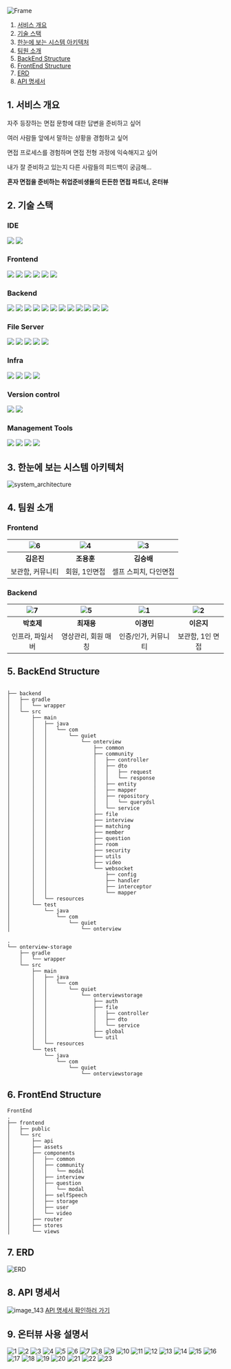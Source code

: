 ![Frame](/uploads/61b37f5a391e5a186ce9d5e4da50f955/Frame.png)


1. [서비스 개요](#1-서비스-개요)
1. [기술 스택](#2-기술-스택)
1. [한눈에 보는 시스템 아키텍처](#3-한눈에-보는-시스템-아키텍처)
1. [팀원 소개](#4-팀원-소개)
1. [BackEnd Structure](#5-backend-structure)
1. [FrontEnd Structure](#6-frontend-structure)
1. [ERD](#7-erd)
1. [API 명세서](#8-API명세서)


## 1. 서비스 개요
자주 등장하는 면접 문항에 대한 답변을 준비하고 싶어

여러 사람들 앞에서 말하는 상황을 경험하고 싶어

면접 프로세스를 경험하며 면접 전형 과정에 익숙해지고 싶어

내가 잘 준비하고 있는지 다른 사람들의 피드백이 궁금해...

**혼자 면접을 준비하는 취업준비생들의 든든한 면접 파트너, 온터뷰**

## 2. 기술 스택

### IDE
<img src="https://img.shields.io/badge/intellij idea-000000?style=for-the-badge&logo=intellij idea&logoColor=white">
<img src="https://img.shields.io/badge/visual studio code-007ACC?style=for-the-badge&logo=visualstudiocode&logoColor=white">

### Frontend
<img src="https://img.shields.io/badge/node.js 20.11.0-339933?style=for-the-badge&logo=node.js&logoColor=white">
<img src="https://img.shields.io/badge/axios 1.6.5-5A29E4?style=for-the-badge&logo=axios&logoColor=white">
<img src="https://img.shields.io/badge/openvidu browser 2.29.1-000000?style=for-the-badge&logo=&logoColor=white">
<img src="https://img.shields.io/badge/sass-CC6699?style=for-the-badge&logo=sass&logoColor=white">
<img src="https://img.shields.io/badge/vue 3.3.11-4FC98D?style=for-the-badge&logo=vue&logoColor=white">
<img src="https://img.shields.io/badge/vuetify 3.4.10-1867C0?style=for-the-badge&logo=vuetify&logoColor=white">


### Backend
<img src="https://img.shields.io/badge/java 17-E84135?style=for-the-badge&logo=y&logoColor=white">
<img src="https://img.shields.io/badge/spring boot 3.2.1-6DB33F?style=for-the-badge&logo=spring boot&logoColor=white">
<img src="https://img.shields.io/badge/spring data jpa 3.2.1-6DB33F?style=for-the-badge&logo=t&logoColor=white">
<img src="https://img.shields.io/badge/spring security 6.2.1-6DB33F?style=for-the-badge&logo=spring security&logoColor=white">
<img src="https://img.shields.io/badge/spring security messaging 6.2.1-6DB33F?style=for-the-badge&logo=spring security&logoColor=white">
<img src="https://img.shields.io/badge/swagger 2.0.2-5EA2D?style=for-the-badge&logo=spring security&logoColor=white">
<img src="https://img.shields.io/badge/jjwt 0.8.0-000000?style=for-the-badge&logo=y&logoColor=white">
<img src="https://img.shields.io/badge/mysql 8.0.35-4479A1?style=for-the-badge&logo=mysql&logoColor=white">
<img src="https://img.shields.io/badge/openvidu 2.29.0-000000?style=for-the-badge&logo=&logoColor=white">
<img src="https://img.shields.io/badge/Spring webflux 6.1.2-000000?style=for-the-badge&logo=&logoColor=white">
<img src="https://img.shields.io/badge/Spring websocket 6.1.2-000000?style=for-the-badge&logo=&logoColor=white">
<img src="https://img.shields.io/badge/querydsl 5.0.0-000000?style=for-the-badge&logo=&logoColor=white">

### File Server
<img src="https://img.shields.io/badge/java 17-E84135?style=for-the-badge&logo=y&logoColor=white">
<img src="https://img.shields.io/badge/spring boot 3.2.1-6DB33F?style=for-the-badge&logo=spring boot&logoColor=white">
<img src="https://img.shields.io/badge/spring security 6.2.1-6DB33F?style=for-the-badge&logo=spring security&logoColor=white">
<img src="https://img.shields.io/badge/ffmpeg 0.8.0-007808?style=for-the-badge&logo=ffmpeg&logoColor=white">
<img src="https://img.shields.io/badge/jjwt 0.8.0-000000?style=for-the-badge&logo=y&logoColor=white">

### Infra
<img src="https://img.shields.io/badge/jenkins 2.426.3-D24939?style=for-the-badge&logo=jenkins&logoColor=white">
<img src="https://img.shields.io/badge/docker 25.0.0-2496ED?style=for-the-badge&logo=docker&logoColor=white">
<img src="https://img.shields.io/badge/nginx 1.25.3-009639?style=for-the-badge&logo=nginx&logoColor=white">
<img src="https://img.shields.io/badge/aws ec2-FF9900?style=for-the-badge&logo=amazon ec2&logoColor=white">

### Version control
<img src="https://img.shields.io/badge/git-F05032?style=for-the-badge&logo=git&logoColor=white">
<img src="https://img.shields.io/badge/gitlab-FC6D26?style=for-the-badge&logo=gitlab&logoColor=white">


### Management Tools
<img src="https://img.shields.io/badge/jira software-0052CC?style=for-the-badge&logo=jira software&logoColor=white">
<img src="https://img.shields.io/badge/mattermost-0058CC?style=for-the-badge&logo=mattermost&logoColor=white">
<img src="https://img.shields.io/badge/notion-000000?style=for-the-badge&logo=notion&logoColor=white">
<img src="https://img.shields.io/badge/figma-F24E1E?style=for-the-badge&logo=figma&logoColor=white">


## 3. 한눈에 보는 시스템 아키텍처

![system_architecture](/uploads/bca3f498d852fd6f22ba9885c8bf6bed/system_architecture.png)

## 4. 팀원 소개

### Frontend
|![6](/uploads/135775bfab66385660fece91f331c659/6.png)|![4](/uploads/57a54412332520660b87714f2090b4ff/4.png)|![3](/uploads/ac3ce00f7b811c2769c86b44e6d3b166/3.png)|
|:---:|:---:|:---:|
|**김은진**|**조용훈**|**김승배**|
|보관함, 커뮤니티|회원, 1인면접|셀프 스피치, 다인면접|


### Backend
|![7](/uploads/89c4a4301618c8c4d590c1917bfd9b23/7.png)|![5](/uploads/bde041a9f5cb3f5aa9fca71e9d3ae321/5.png)|![1](/uploads/8143c1139a28c6bd4f511374fb884502/1.png)|![2](/uploads/3290e005a8d03f936810cedc5df426e0/2.png)|
|:---:|:---:|:---:|:---:|
|**박호제**|**최재용**|**이경민**|**이은지**|
|인프라, 파일서버|영상관리, 회원 매칭|인증/인가, 커뮤니티|보관함, 1인 면접|


## 5. BackEnd Structure

```

├── backend
│   ├── gradle
│   │   └── wrapper
│   └── src
│       ├── main
│       │   ├── java
│       │   │   └── com
│       │   │       └── quiet
│       │   │           └── onterview
│       │   │               ├── common
│       │   │               ├── community
│       │   │               │   ├── controller
│       │   │               │   ├── dto
│       │   │               │   │   ├── request
│       │   │               │   │   └── response
│       │   │               │   ├── entity
│       │   │               │   ├── mapper
│       │   │               │   ├── repository
│       │   │               │   │   └── querydsl
│       │   │               │   └── service
│       │   │               ├── file
│       │   │               ├── interview
│       │   │               ├── matching
│       │   │               ├── member
│       │   │               ├── question
│       │   │               ├── room
│       │   │               ├── security
│       │   │               ├── utils
│       │   │               ├── video
│       │   │               └── websocket
│       │   │                   ├── config
│       │   │                   ├── handler
│       │   │                   ├── interceptor
│       │   │                   └── mapper
│       │   └── resources
│       └── test
│           └── java
│               └── com
│                   └── quiet
│                       └── onterview
```
```
.
└── onterview-storage
    ├── gradle
    │   └── wrapper
    └── src
        ├── main
        │   ├── java
        │   │   └── com
        │   │       └── quiet
        │   │           └── onterviewstorage
        │   │               ├── auth
        │   │               ├── file
        │   │               │   ├── controller
        │   │               │   ├── dto
        │   │               │   └── service
        │   │               ├── global
        │   │               └── util
        │   └── resources
        └── test
            └── java
                └── com
                    └── quiet
                        └── onterviewstorage

```

## 6. FrontEnd Structure

```
FrontEnd
.
├── frontend
│   ├── public
│   └── src
│       ├── api
│       ├── assets
│       ├── components
│       │   ├── common
│       │   ├── community
│       │   │   └── modal
│       │   ├── interview
│       │   ├── question
│       │   │   └── modal
│       │   ├── selfSpeech
│       │   ├── storage
│       │   ├── user
│       │   └── video
│       ├── router
│       ├── stores
│       └── views
```

## 7. ERD
![ERD](/uploads/828e26eaca1f27e3392bc8f0186efe56/ERD.png)

## 8. API 명세서
![image_143](/uploads/6e3b3b3126b0b99213f2e957b2249025/image_143.png)
[API 명세서 확인하러 가기](https://meenyweeny.notion.site/API-cce33e1f591d46e79f0f6c2bd2db7d80?pvs=4)

## 9. 온터뷰 사용 설명서
![1](/uploads/1bd9c0106c6ed5e0f15388ae9b5d26a9/1.png)
![2](/uploads/c00302253dce7da55e2207c4335ad3a2/2.png)
![3](/uploads/fc90a6581940acb4bb5e7ecc07125337/3.png)
![4](/uploads/1982b220f9c96500e12a2899d64864da/4.png)
![5](/uploads/7eca5b53212c10e0194975dbc382b775/5.png)
![6](/uploads/9e9f941043ae885702b8810eca0367c6/6.png)
![7](/uploads/ea6cf22831b53690c6f486e653203b07/7.png)
![8](/uploads/8f99b12a6ab203dc1179f4af23a52cff/8.png)
![9](/uploads/da064832015fdea2106c64a729d6f63b/9.png)
![10](/uploads/e446281f82484c1247d3d5182e7a2dcb/10.png)
![11](/uploads/6b002d37e65a1b6edbb82da35fd80c66/11.png)
![12](/uploads/e06eeaf250d3243a61489ad75f681a46/12.png)
![13](/uploads/2e4d5b528ed0811da1a320c255ef20c7/13.png)
![14](/uploads/45af2b6b35ddbdc828232d8cf3f6f071/14.png)
![15](/uploads/7c32ed2e53f4770cbb2c2298c21b0196/15.png)
![16](/uploads/e919bf1dbfa0eef37a13047a4322cd15/16.png)
![17](/uploads/861978f78a6034103f2e23b452b4063f/17.png)
![18](/uploads/48a4eb6b3f484c3e5e78779d5800ff47/18.png)
![19](/uploads/378f423551e00021939895130acd2d61/19.png)
![20](/uploads/94362728c475a6037c7adf50cd5609db/20.png)
![21](/uploads/b1dac9637ad453b2404178227a851965/21.png)
![22](/uploads/73538549c9abca095958c068ce1104fb/22.png)
![23](/uploads/30fca2fe2b5f1b9bc2fdcd1887189708/23.png)
